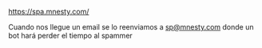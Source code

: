 https://spa.mnesty.com/

Cuando nos llegue un email se lo reenviamos a sp@mnesty.com donde un bot hará perder el tiempo al spammer
